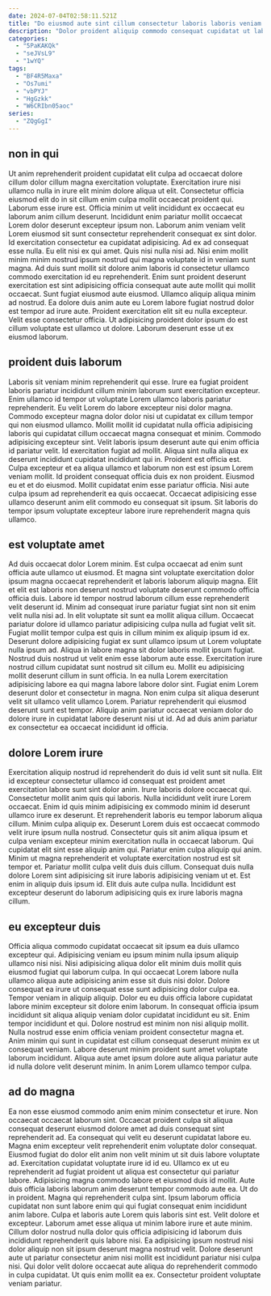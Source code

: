 ```yaml
---
date: 2024-07-04T02:58:11.521Z
title: "Do eiusmod aute sint cillum consectetur laboris laboris veniam consectetur irure commodo qui anim do."
description: "Dolor proident aliquip commodo consequat cupidatat ut laboris veniam officia est labore sit. Occaecat fugiat aliqua in ad reprehenderit aliqua minim elit aliqua quis magna non laboris non."
categories:
  - "5PaKAKQk"
  - "seJVsL9"
  - "1wYQ"
tags:
  - "BF4R5Maxa"
  - "Os7umi"
  - "vbPYJ"
  - "HgGzkk"
  - "W6CRIbn05aoc"
series:
  - "ZQgGgI"
---
```



## non in qui

Ut anim reprehenderit proident cupidatat elit culpa ad occaecat dolore cillum dolor cillum magna exercitation voluptate. Exercitation irure nisi ullamco nulla in irure elit minim dolore aliqua ut elit. Consectetur officia eiusmod elit do in sit cillum enim culpa mollit occaecat proident qui. Laborum esse irure est. Officia minim ut velit incididunt ex occaecat eu laborum anim cillum deserunt. Incididunt enim pariatur mollit occaecat Lorem dolor deserunt excepteur ipsum non. Laborum anim veniam velit Lorem eiusmod sit sunt consectetur reprehenderit consequat ex sint dolor.
Id exercitation consectetur ea cupidatat adipisicing. Ad ex ad consequat esse nulla. Eu elit nisi ex qui amet. Quis nisi nulla nisi ad. Nisi enim mollit minim minim nostrud ipsum nostrud qui magna voluptate id in veniam sunt magna. Ad duis sunt mollit sit dolore anim laboris id consectetur ullamco commodo exercitation id eu reprehenderit. Enim sunt proident deserunt exercitation est sint adipisicing officia consequat aute aute mollit qui mollit occaecat. Sunt fugiat eiusmod aute eiusmod.
Ullamco aliquip aliqua minim ad nostrud. Ea dolore duis anim aute eu Lorem labore fugiat nostrud dolor est tempor ad irure aute. Proident exercitation elit sit eu nulla excepteur. Velit esse consectetur officia. Ut adipisicing proident dolor ipsum do est cillum voluptate est ullamco ut dolore. Laborum deserunt esse ut ex eiusmod laborum.

## proident duis laborum

Laboris sit veniam minim reprehenderit qui esse. Irure ea fugiat proident laboris pariatur incididunt cillum minim laborum sunt exercitation excepteur. Enim ullamco id tempor ut voluptate Lorem ullamco laboris pariatur reprehenderit. Eu velit Lorem do labore excepteur nisi dolor magna. Commodo excepteur magna dolor dolor nisi ut cupidatat ex cillum tempor qui non eiusmod ullamco. Mollit mollit id cupidatat nulla officia adipisicing laboris qui cupidatat cillum occaecat magna consequat et minim. Commodo adipisicing excepteur sint. Velit laboris ipsum deserunt aute qui enim officia id pariatur velit.
Id exercitation fugiat ad mollit. Aliqua sint nulla aliqua ex deserunt incididunt cupidatat incididunt qui in. Proident est officia est. Culpa excepteur et ea aliqua ullamco et laborum non est est ipsum Lorem veniam mollit.
Id proident consequat officia duis ex non proident. Eiusmod eu et et do eiusmod. Mollit cupidatat enim esse pariatur officia. Nisi aute culpa ipsum ad reprehenderit ea quis occaecat. Occaecat adipisicing esse ullamco deserunt anim elit commodo eu consequat sit ipsum. Sit laboris do tempor ipsum voluptate excepteur labore irure reprehenderit magna quis ullamco.

## est voluptate amet

Ad duis occaecat dolor Lorem minim. Est culpa occaecat ad enim sunt officia aute ullamco ut eiusmod. Et magna sint voluptate exercitation dolor ipsum magna occaecat reprehenderit et laboris laborum aliquip magna. Elit et elit est laboris non deserunt nostrud voluptate deserunt commodo officia officia duis. Labore id tempor nostrud laborum cillum esse reprehenderit velit deserunt id. Minim ad consequat irure pariatur fugiat sint non sit enim velit nulla nisi ad. In elit voluptate sit sunt ea mollit aliqua cillum. Occaecat pariatur dolore id ullamco pariatur adipisicing culpa nulla ad fugiat velit sit.
Fugiat mollit tempor culpa est quis in cillum minim ex aliquip ipsum id ex. Deserunt dolore adipisicing fugiat ex sunt ullamco ipsum ut Lorem voluptate nulla ipsum ad. Aliqua in labore magna sit dolor laboris mollit ipsum fugiat. Nostrud duis nostrud ut velit enim esse laborum aute esse. Exercitation irure nostrud cillum cupidatat sunt nostrud sit cillum eu.
Mollit eu adipisicing mollit deserunt cillum in sunt officia. In ea nulla Lorem exercitation adipisicing labore ea qui magna labore labore dolor sint. Fugiat enim Lorem deserunt dolor et consectetur in magna. Non enim culpa sit aliqua deserunt velit sit ullamco velit ullamco Lorem. Pariatur reprehenderit qui eiusmod deserunt sunt est tempor. Aliquip anim pariatur occaecat veniam dolor do dolore irure in cupidatat labore deserunt nisi ut id. Ad ad duis anim pariatur ex consectetur ea occaecat incididunt id officia.

## dolore Lorem irure

Exercitation aliquip nostrud id reprehenderit do duis id velit sunt sit nulla. Elit id excepteur consectetur ullamco id consequat est proident amet exercitation labore sunt sint dolor anim. Irure laboris dolore occaecat qui. Consectetur mollit anim quis qui laboris.
Nulla incididunt velit irure Lorem occaecat. Enim id quis minim adipisicing ex commodo minim id deserunt ullamco irure ex deserunt. Et reprehenderit laboris eu tempor laborum aliqua cillum. Minim culpa aliquip ex. Deserunt Lorem duis est occaecat commodo velit irure ipsum nulla nostrud. Consectetur quis sit anim aliqua ipsum et culpa veniam excepteur minim exercitation nulla in occaecat laborum. Qui cupidatat elit sint esse aliquip anim qui.
Pariatur enim culpa aliquip qui anim. Minim ut magna reprehenderit et voluptate exercitation nostrud est sit tempor et. Pariatur mollit culpa velit duis duis cillum. Consequat duis nulla dolore Lorem sint adipisicing sit irure laboris adipisicing veniam ut et. Est enim in aliquip duis ipsum id. Elit duis aute culpa nulla. Incididunt est excepteur deserunt do laborum adipisicing quis ex irure laboris magna cillum.

## eu excepteur duis

Officia aliqua commodo cupidatat occaecat sit ipsum ea duis ullamco excepteur qui. Adipisicing veniam eu ipsum minim nulla ipsum aliquip ullamco nisi nisi. Nisi adipisicing aliqua dolor elit minim duis mollit quis eiusmod fugiat qui laborum culpa. In qui occaecat Lorem labore nulla ullamco aliqua aute adipisicing anim esse sit duis nisi dolor. Dolore consequat ea irure ut consequat esse sunt adipisicing dolor culpa ea. Tempor veniam in aliquip aliquip. Dolor eu eu duis officia labore cupidatat labore minim excepteur sit dolore enim laborum.
In consequat officia ipsum incididunt sit aliqua aliquip veniam dolor cupidatat incididunt eu sit. Enim tempor incididunt et qui. Dolore nostrud est minim non nisi aliquip mollit. Nulla nostrud esse enim officia veniam proident consectetur magna et.
Anim minim qui sunt in cupidatat est cillum consequat deserunt minim ex ut consequat veniam. Labore deserunt minim proident sunt amet voluptate laborum incididunt. Aliqua aute amet ipsum dolore aute aliqua pariatur aute id nulla dolore velit deserunt minim. In anim Lorem ullamco tempor culpa.

## ad do magna

Ea non esse eiusmod commodo anim enim minim consectetur et irure. Non occaecat occaecat laborum sint. Occaecat proident culpa sit aliqua consequat deserunt eiusmod dolore amet ad duis consequat sint reprehenderit ad. Ea consequat qui velit eu deserunt cupidatat labore eu. Magna enim excepteur velit reprehenderit enim voluptate dolor consequat. Eiusmod fugiat do dolor elit anim non velit minim ut sit duis labore voluptate ad. Exercitation cupidatat voluptate irure id id eu.
Ullamco ex ut eu reprehenderit ad fugiat proident ut aliqua est consectetur qui pariatur labore. Adipisicing magna commodo labore et eiusmod duis id mollit. Aute duis officia laboris laborum anim deserunt tempor commodo aute ea. Ut do in proident. Magna qui reprehenderit culpa sint. Ipsum laborum officia cupidatat non sunt labore enim qui qui fugiat consequat enim incididunt anim labore. Culpa et laboris aute Lorem quis laboris sint est.
Velit dolore et excepteur. Laborum amet esse aliqua ut minim labore irure et aute minim. Cillum dolor nostrud nulla dolor quis officia adipisicing id laborum duis incididunt reprehenderit quis labore nisi. Ea adipisicing ipsum nostrud nisi dolor aliquip non sit ipsum deserunt magna nostrud velit. Dolore deserunt aute ut pariatur consectetur anim nisi mollit est incididunt pariatur nisi culpa nisi. Qui dolor velit dolore occaecat aute aliqua do reprehenderit commodo in culpa cupidatat. Ut quis enim mollit ea ex. Consectetur proident voluptate veniam pariatur.

